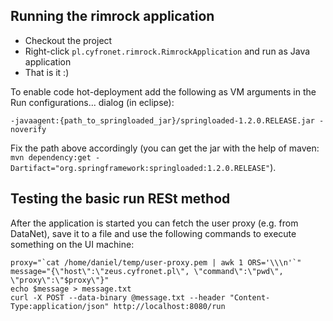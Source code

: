 ## Running the rimrock application

* Checkout the project
* Right-click `pl.cyfronet.rimrock.RimrockApplication` and run as Java application
* That is it :)

To enable code hot-deployment add the following as VM arguments in the Run configurations... dialog (in eclipse):

`-javaagent:{path_to_springloaded_jar}/springloaded-1.2.0.RELEASE.jar -noverify`

Fix the path above accordingly (you can get the jar with the help of maven: `mvn dependency:get -Dartifact="org.springframework:springloaded:1.2.0.RELEASE"`).

## Testing the basic run RESt method

After the application is started you can fetch the user proxy (e.g. from DataNet), save it to a file and use the following commands to execute something on the UI machine:

	proxy="`cat /home/daniel/temp/user-proxy.pem | awk 1 ORS='\\\n'`"
	message="{\"host\":\"zeus.cyfronet.pl\", \"command\":\"pwd\", \"proxy\":\"$proxy\"}"
	echo $message > message.txt
	curl -X POST --data-binary @message.txt --header "Content-Type:application/json" http://localhost:8080/run
